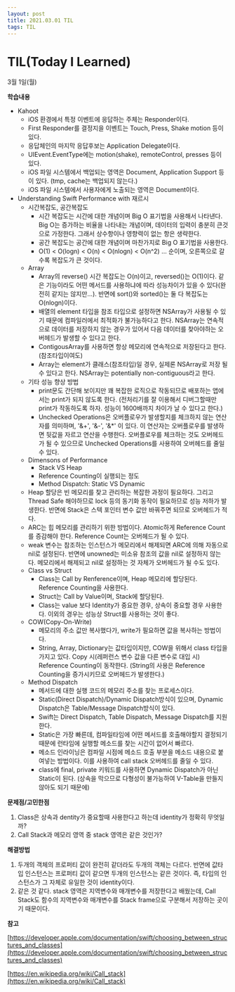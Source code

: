 ```yaml
---
layout: post
title: 2021.03.01 TIL
tags: TIL
---
```

# TIL(Today I Learned)

3월 1일(월)

**학습내용**

- Kahoot
    - iOS 환경에서 특정 이벤트에 응답하는 주체는 Responder이다.
    - First Responder를 결정지을 이벤트는 Touch, Press, Shake motion 등이 있다.
    - 응답체인의 마지막 응답후보는 Application Delegate이다.
    - UIEvent.EventType에는 motion(shake), remoteControl, presses 등이 있다.
    - iOS 파일 시스템에서 백업되는 영역은 Document, Application Support 등이 있다. (tmp, cache는 백업되지 않는다.)
    - iOS 파일 시스템에서 사용자에게 노출되는 영역은 Document이다.
- Understanding Swift Performance with 재르시
    - 시간복잡도, 공간복잡도
        - 시간 복잡도는 시간에 대한 개념이며 Big O 표기법을 사용해서 나타낸다. Big O는 증가하는 비율을 나타내는 개념이며, 데이터의 입력이 충분히 큰것으로 가정한다. 그래서 상수항이나 영향력이 없는 항은 생략한다.
        - 공간 복잡도는 공간에 대한 개념이며 마찬가지로 Big O 표기법을 사용한다.
        - O(1) < O(logn) < O(n) < O(nlogn) < O(n^2) ... 순이며, 오른쪽으로 갈수록 복잡도가 큰 것이다.
    - Array
        - Array의 reverse() 시간 복잡도는 O(n)이고, reversed()는 O(1)이다. 같은 기능이라도 어떤 메서드를 사용하냐에 따라 성능차이가 있을 수 있다(완전히 같지는 않지만...). 반면에 sort()와 sorted()는 둘 다 복잡도는 O(nlogn)이다.
        - 배열의 element 타입을 참조 타입으로 설정하면 NSArray가 사용될 수 있기 때문에 컴파일러에서 최적화가 불가능하다고 한다. NSArray는 연속적으로 데이터를 저장하지 않는 경우가 있어서 다음 데이터를 찾아야하는 오버헤드가 발생할 수 있다고 한다.
        - ContigousArray를 사용하면 항상 메모리에 연속적으로 저장된다고 한다. (참조타입이여도)
        - Array는 element가 클래스(참조타입)일 경우, 실제론 NSArray로 저장 될 수 있다고 한다. NSArray는 potentially non-contiguous라고 한다.
    - 기타 성능 향상 방법
        - print문도 간단해 보이지만 꽤 복잡한 로직으로 작동되므로 배포하는 앱에서는 print가 되지 않도록 한다. (전처리기를 잘 이용해서 디버그할때만 print가 작동하도록 하자. 성능이 1600배까지 차이가 날 수 있다고 한다.)
        - Unchecked Operations은 오버플로우가 발생할지를 체크하지 않는 연산자를 의미하며, '&+', '&-', '&*' 이 있다. 이 연산자는 오버플로우를 발생하면 뒷값을 자르고 연산을 수행한다. 오버플로우를 체크하는 것도 오버헤드가 될 수 있으므로 Unchecked Operations를 사용하여 오버헤드를 줄일 수 있다.
    - Dimensons of Performance
        - Stack VS Heap
        - Reference Counting이 실행되는 정도
        - Method Dispatch: Static VS Dynamic
    - Heap 할당은 빈 메모리를 찾고 관리하는 복잡한 과정이 필요하다. 그리고 Thread Safe 해야하므로 lock 등의 동기화 동작이 필요하므로 성능 저하가 발생한다. 반면에 Stack은 스텍 포인터 변수 값만 바꿔주면 되므로 오버헤드가 적다.
    - ARC는 힙 메모리를 관리하기 위한 방법이다. Atomic하게 Reference Count를 증감해야 한다. Reference Count는 오버헤드가 될 수 있다.
    - weak 변수는 참조하는 인스턴스가 메모리에서 해제되면 ARC에 의해 자동으로 nil로 설정된다. 반면에 unowned는 미소유 참조의 값을 nil로 설정하지 않는다. 메모리에서 해제되고 nil로 설정하는 것 자체가 오버헤드가 될 수도 있다.
    - Class vs Struct
        - Class는 Call by Renference이며, Heap 메모리에 할당된다. Reference Counting을 사용한다.
        - Struct는 Call by Value이며, Stack에 할당된다.
        - Class는 value 보다 Identity가 중요한 경우, 상속이 중요할 경우 사용한다. 이외의 경우는 성능상 Struct를 사용하는 것이 좋다.
    - COW(Copy-On-Write)
        - 메모리의 주소 값만 복사했다가, write가 필요하면 값을 복사하는 방법이다.
        - String, Array, Dictionary는 값타입이지만, COW을 위해서 class 타입을 가지고 있다. Copy 시(레퍼런스 변수 값을 다른 변수로 대입 시) Reference Counting이 동작한다. (String의 사용은 Reference Counting을 증가시키므로 오버헤드가 발생한다.)
    - Method Dispatch
        - 메서드에 대한 실행 코드의 메모리 주소를 찾는 프로세스이다.
        - Static(Direct Dispatch)/Dynamic Dispatch방식이 있으며, Dynamic Dispatch은 Table/Message Dispatch방식이 있다.
        - Swift는 Direct Dispatch, Table Dispatch, Message Dispatch를 지원한다.
        - Static은 가장 빠른데, 컴파일타임에 어떤 메서드를 호출해야할지 결정되기 때문에 런타임에 실행할 메소드를 찾는 시간이 없어서 빠르다.
        - 메소드 인라이닝은 컴파일 시점에 메소드 호출 부분을 메소드 내용으로 붙여넣는 방법이다. 이를 사용하여 call stack 오버헤드를 줄일 수 있다.
        - class에 final, private 키워드를 사용하면 Dynamic Dispatch가 아닌 Static이 된다. (상속을 막으므로 다형성이 불가능하여 V-Table을 만들지 않아도 되기 때문에)

**문제점/고민한점**

1. Class은 상속과 dentity가 중요할때 사용한다고 하는데  identity가 정확히 무엇일까?
2. Call Stack과 메모리 영역 중 stack 영역은 같은 것인가?

**해결방법**

1. 두개의 객체의 프로퍼티 값이 완전히 같더라도 두개의 객체는 다르다. 반면에 값타입 인스턴스는 프로퍼티 값이 같으면 두개의 인스턴스는 같은 것이다. 즉, 타입의 인스턴스가 그 자체로 유일한 것이 identity이다.
2. 같은 것 같다. stack 영역은 지역변수와 매개변수를 저장한다고 배웠는데, Call Stack도 함수의 지역변수와 매개변수를 Stack frame으로 구분해서 저장하는 곳이기 때문이다.

**참고**

[https://developer.apple.com/documentation/swift/choosing_between_structures_and_classes](https://developer.apple.com/documentation/swift/choosing_between_structures_and_classes)

[https://en.wikipedia.org/wiki/Call_stack](https://en.wikipedia.org/wiki/Call_stack)
